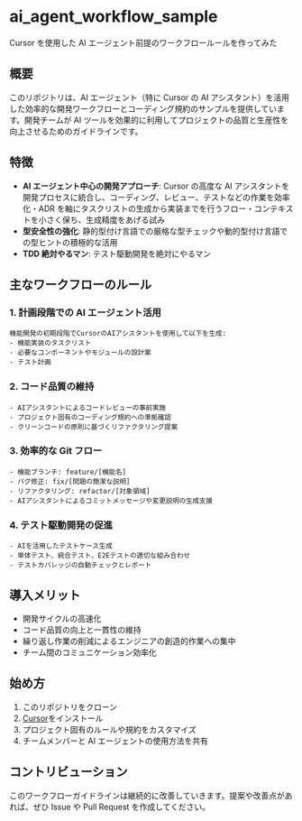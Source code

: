 # ai_agent_workflow_sample

Cursor を使用した AI エージェント前提のワークフロールールを作ってみた

## 概要

このリポジトリは、AI エージェント（特に Cursor の AI アシスタント）を活用した効率的な開発ワークフローとコーディング規約のサンプルを提供しています。開発チームが AI ツールを効果的に利用してプロジェクトの品質と生産性を向上させるためのガイドラインです。

## 特徴

- **AI エージェント中心の開発アプローチ**: Cursor の高度な AI アシスタントを開発プロセスに統合し、コーディング、レビュー、テストなどの作業を効率化・ADR を軸にタスクリストの生成から実装までを行うフロー・コンテキストを小さく保ち、生成精度をあげる試み
- **型安全性の強化**: 静的型付け言語での厳格な型チェックや動的型付け言語での型ヒントの積極的な活用
- **TDD 絶対やるマン**: テスト駆動開発を絶対にやるマン

## 主なワークフローのルール

### 1. 計画段階での AI エージェント活用

```
機能開発の初期段階でCursorのAIアシスタントを使用して以下を生成:
- 機能実装のタスクリスト
- 必要なコンポーネントやモジュールの設計案
- テスト計画
```

### 2. コード品質の維持

```
- AIアシスタントによるコードレビューの事前実施
- プロジェクト固有のコーディング規約への準拠確認
- クリーンコードの原則に基づくリファクタリング提案
```

### 3. 効率的な Git フロー

```
- 機能ブランチ: feature/[機能名]
- バグ修正: fix/[問題の簡潔な説明]
- リファクタリング: refactor/[対象領域]
- AIアシスタントによるコミットメッセージや変更説明の生成支援
```

### 4. テスト駆動開発の促進

```
- AIを活用したテストケース生成
- 単体テスト、統合テスト、E2Eテストの適切な組み合わせ
- テストカバレッジの自動チェックとレポート
```

## 導入メリット

- 開発サイクルの高速化
- コード品質の向上と一貫性の維持
- 繰り返し作業の削減によるエンジニアの創造的作業への集中
- チーム間のコミュニケーション効率化

## 始め方

1. このリポジトリをクローン
2. [Cursor](https://cursor.sh/)をインストール
3. プロジェクト固有のルールや規約をカスタマイズ
4. チームメンバーと AI エージェントの使用方法を共有

## コントリビューション

このワークフローガイドラインは継続的に改善していきます。提案や改善点があれば、ぜひ Issue や Pull Request を作成してください。
